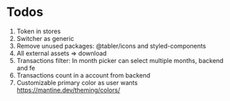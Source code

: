 # Todos
1. Token in stores
2. Switcher as generic
3. Remove unused packages: @tabler/icons and styled-components
4. All external assets => download
5. Transactions filter: In month picker can select multiple months, backend and fe
6. Transactions count in a account from backend
7. Customizable primary color as user wants https://mantine.dev/theming/colors/
